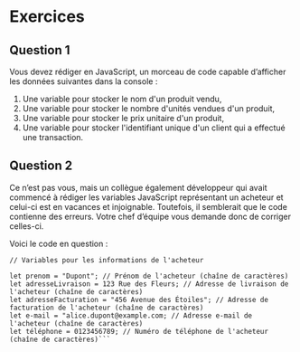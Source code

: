 # Exercices

## Question 1

Vous devez rédiger en JavaScript, un morceau de code capable d’afficher les données suivantes dans la console :

1. Une variable pour stocker le nom d'un produit vendu,
2. Une variable pour stocker le nombre d'unités vendues d'un produit,
3. Une variable pour stocker le prix unitaire d'un produit,
4. Une variable pour stocker l'identifiant unique d'un client qui a effectué une transaction.

## Question 2

Ce n’est pas vous, mais un collègue également développeur qui avait commencé à rédiger les variables JavaScript
représentant un acheteur et celui-ci est en vacances et injoignable. Toutefois, il semblerait que le code contienne des
erreurs. Votre chef d’équipe vous demande donc de corriger celles-ci.

Voici le code en question :

```// Variables pour les informations de l'acheteur```
```let Nom = "Alice"; // Nom de l'acheteur (chaîne de caractères)
let prenom = "Dupont"; // Prénom de l'acheteur (chaîne de caractères)
let adresseLivraison = 123 Rue des Fleurs; // Adresse de livraison de l'acheteur (chaîne de caractères)
let adresseFacturation = "456 Avenue des Étoiles"; // Adresse de facturation de l'acheteur (chaîne de caractères)
let e-mail = "alice.dupont@example.com; // Adresse e-mail de l'acheteur (chaîne de caractères)
let téléphone = 0123456789; // Numéro de téléphone de l'acheteur (chaîne de caractères)```